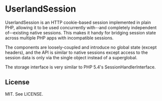 # UserlandSession

UserlandSession is an HTTP cookie-based session implemented in plain PHP, allowing it to be used concurrently with--and
completely independent of--existing native sessions. This makes it handy for bridging session state across
multiple PHP apps with incompatible sessions.

The components are loosely-coupled and introduce no global state (except headers), and the API is similar to
native sessions except access to the session data is only via the single object instead of a superglobal.

The storage interface is very similar to PHP 5.4's SessionHandlerInterface.

## License

MIT. See LICENSE.
